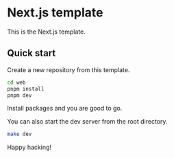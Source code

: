 # Next.js template

This is the Next.js template.

## Quick start

Create a new repository from this template.

```sh
cd web
pnpm install
pnpm dev
```

Install packages and you are good to go.

You can also start the dev server from the root directory.

```sh
make dev
```

Happy hacking!
